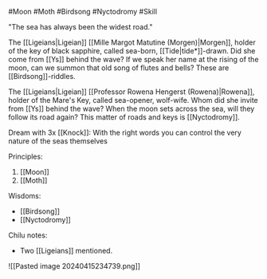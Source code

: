 #Moon #Moth #Birdsong #Nyctodromy #Skill 

"The sea has always been the widest road."

The [[Ligeians|Ligeian]] [[Mille Margot Matutine (Morgen)|Morgen]], holder of the key of black sapphire, called sea-born, [[Tide|tide*]]-drawn. Did she come from [[Ys]] behind the wave? If we speak her name at the rising of the moon, can we summon that old song of flutes and bells? These are [[Birdsong]]-riddles.

The [[Ligeians|Ligeian]] [[Professor Rowena Hengerst (Rowena)|Rowena]], holder of the Mare's Key, called sea-opener, wolf-wife. Whom did she invite from [[Ys]] behind the wave? When the moon sets across the sea, will they follow its road again? This matter of roads and keys is [[Nyctodromy]].

Dream with 3x [[Knock]]: With the right words you can control the very nature of the seas themselves

Principles:
1. [[Moon]]
2. [[Moth]]

Wisdoms:
- [[Birdsong]]
- [[Nyctodromy]]

Chilu notes:
- Two [[Ligeians]] mentioned.

![[Pasted image 20240415234739.png]]